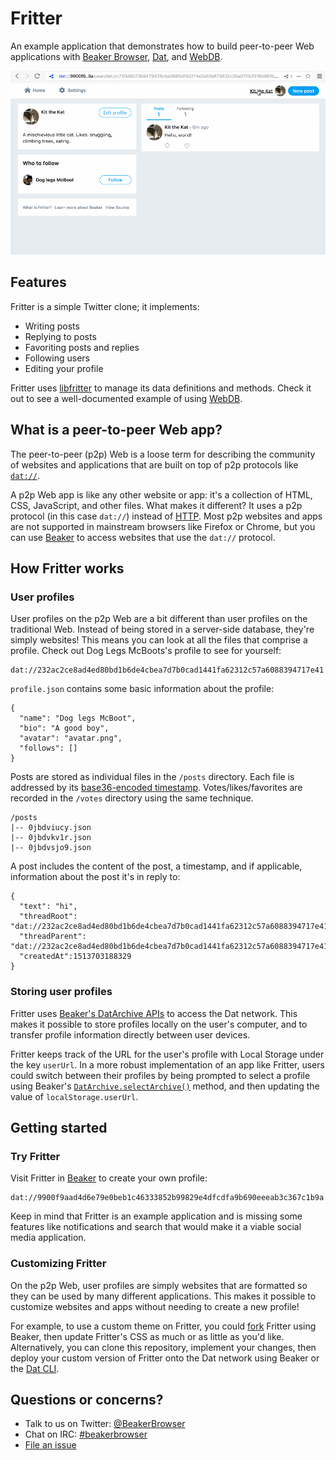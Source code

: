 # Fritter

An example application that demonstrates how to build peer-to-peer Web applications with [Beaker Browser](https://github.com/beakerbrowser/beaker), [Dat](https://github.com/datproject/dat), and [WebDB](https://github.com/beakerbrowser/webdb).

![Fritter demo](demo.gif)

## Features

Fritter is a simple Twitter clone; it implements:

- Writing posts
- Replying to posts
- Favoriting posts and replies
- Following users
- Editing your profile

Fritter uses [libfritter](https://github.com/beakerbrowser/libfritter) to manage its data definitions and methods. Check it out to see a well-documented example of using [WebDB](https://github.com/beakerbrowser/webdb).

## What is a peer-to-peer Web app?

The peer-to-peer (p2p) Web is a loose term for describing the community of websites and applications that are built on top of p2p protocols like [`dat://`](https://github.com/datproject/dat).

A p2p Web app is like any other website or app: it's a collection of HTML, CSS, JavaScript, and other files. What makes it different? It uses a p2p protocol (in this case `dat://`) instead of [HTTP](https://en.wikipedia.org/wiki/Hypertext_Transfer_Protocol).  Most p2p websites and apps are not supported in mainstream browsers like Firefox or Chrome, but you can use [Beaker](https://beakerbrowser.com) to access websites that use the `dat://` protocol.

## How Fritter works

### User profiles

User profiles on the p2p Web are a bit different than user profiles on the traditional Web. Instead of being stored in a server-side database, they're simply websites! This means you can look at all the files that comprise a profile. Check out Dog Legs McBoots's profile to see for yourself:

```
dat://232ac2ce8ad4ed80bd1b6de4cbea7d7b0cad1441fa62312c57a6088394717e41
```

`profile.json` contains some basic information about the profile:

```
{
  "name": "Dog legs McBoot",
  "bio": "A good boy",
  "avatar": "avatar.png",
  "follows": []
}
```

Posts are stored as individual files in the `/posts` directory. Each file is addressed by its [base36-encoded timestamp](https://github.com/beakerbrowser/libfritter/blob/70cabb5af5d0baf78a7c85cd33f366d9ef41ae23/lib/feed.js#L16). Votes/likes/favorites are recorded in the `/votes` directory using the same technique.


```
/posts
|-- 0jbdviucy.json
|-- 0jbdvkv1r.json
|-- 0jbdvsjo9.json
```

A post includes the content of the post, a timestamp, and if applicable, information about the post it's in reply to:

```
{
  "text": "hi",
  "threadRoot": "dat://232ac2ce8ad4ed80bd1b6de4cbea7d7b0cad1441fa62312c57a6088394717e41/posts/0jbdvsjo9.json",
  "threadParent": "dat://232ac2ce8ad4ed80bd1b6de4cbea7d7b0cad1441fa62312c57a6088394717e41/posts/0jbdvsjo9.json",
  "createdAt":1513703188329
}
```

### Storing user profiles

Fritter uses [Beaker's DatArchive APIs](https://beakerbrowser.com/docs/apis/dat-archive) to access the Dat network. This makes it possible to store profiles locally on the user's computer, and to transfer profile information directly between user devices.

Fritter keeps track of the URL for the user's profile with Local Storage under the key `userUrl`. In a more robust implementation of an app like Fritter, users could switch between their profiles by being prompted to select a profile using Beaker's [`DatArchive.selectArchive()`](https://beakerbrowser.com/docs/apis/dat.html#datarchive-selectarchive) method, and then updating the value of `localStorage.userUrl`.

## Getting started

### Try Fritter

Visit Fritter in [Beaker](https://beakerbrowser.com/docs/install.html) to create your own profile:

```
dat://9900f9aad4d6e79e0beb1c46333852b99829e4dfcdfa9b690eeeab3c367c1b9a
```

 Keep in mind that Fritter is an example application and is missing some features like notifications and search that would make it a viable social media application.

### Customizing Fritter

On the p2p Web, user profiles are simply websites that are formatted so they can be used by many different applications. This makes it possible to customize websites and apps without needing to create a new profile!

For example, to use a custom theme on Fritter, you could [fork](https://beakerbrowser.com/2017/06/14/forking-websites-on-the-p2p-web.html) Fritter using Beaker, then update Fritter's CSS as much or as little as you'd like. Alternatively, you can clone this repository, implement your changes, then deploy your custom version of Fritter onto the Dat network using Beaker or the [Dat CLI](https://github.com/datproject/dat).

## Questions or concerns?

- Talk to us on Twitter: [@BeakerBrowser](https://twitter.com/beakerbrowser)
- Chat on IRC: [#beakerbrowser](https://webchat.freenode.net/?channels=beakerbrowser)
- [File an issue](https://github.com/beakerbrowser/fritter/issues)
